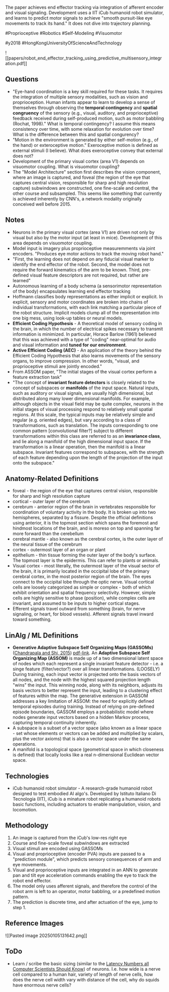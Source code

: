 The paper achieves end effector tracking via integration of afferent encoder and visual signaling. Development uses a IIT iCub humanoid robot simulator, and learns to predict motor signals to achieve "smooth pursuit-like eye movements to track its hand." It does not dive into trajectory planning.

#Proprioceptive
#Robotics 
#Self-Modeling 
#Visuomotor 

#y2018
#HongKongUniversityOfScienceAndTechnology

![[papers/robot_end_effector_tracking_using_predictive_multisensory_integration.pdf]]

## Questions
 - "Eye-hand coordination is a key skill required for these tasks. It requires the integration of multiple sensory modalities, such as vision and proprioception. Human infants appear to learn to develop a sense of themselves through observing the **temporal contingency** and **spatial congruency** of the sensory (e.g., visual, auditory, and proprioceptive)  feedback received during self-produced motion, such as motor babbling (Rochat, 1998)." What is temporal contingency? I assume this means consistency over time, with some relaxation for evolution over time? What is the difference between this and spatial congurency?
 - "Motion in the environment is generated by either self-motion (e.g., of the hand) or exteroceptive motion." Exeroceptive motion is defined as external stimuli (I believe). What does exeroceptive convey that external does not?
 - Development of the primary visual cortex (area V1) depends on visuomotor coupling. What is visuomotor coupling?
 - The "Model Architecture" section first describes the vision component, where an image is captured, and foveal (the region of the eye that captures central vision, responsible for sharp and high resolution capture) subwindows are constructed, one fine-scale and central, the other course and subsampled. This seems like something that currently is achieved inherently by CNN's, a network modality originally conceived well before 2015.

## Notes

 - Neurons in the primary visual cortex (area V1) are driven not only by visual but also by the motor input (at least in mice). Development of this area depends on visuomotor coupling.
 - Model input is imagery plus proprioceptive measuremments via joint encoders. "Produces eye motor actions to track the moving robot hand."
 - "First, the learning does not depend on any fiducial visual marker to identify the end effector of the robot. Second, the model does not require the forward kinematics of the arm to be known. Third, pre-defined visual feature descriptors are not required, but rather are learned"
 - Autonomous learning of a body schema (a sensorimotor representation of the body) encapsulates learning end effector tracking
 - Hoffmann classifies body representations as either implicit or explicit. In explicit, sensory and motor coordinates are broken into chains of individual transformations, with each link matching a particular piece of the robot structure. Implicit models clump all of the representation into one big mess, using look-up tables or neural models.
 - **Efficient Coding Hypothesis** - A theoretical model of sensory coding in the brain, in which the number of electrical spikes necessary to transmit information is minimized. In particular, Horace Barlow (1961) believed that this was achieved with a type of "coding" near-optimal for audio and visual information and **tuned for our environment**.
 - **Active Efficient Coding (AEC)** - An application of the theory behind the Efficient Coding Hypothesis that also learns movements of the sensory organs, to improve compression. In other words, "visual, and proprioceptive stimuli are jointly encoded."
 - From ASSOM paper, "The initial stages of the visual cortex perform a feature extraction task"
 - "The concept of **invariant feature detectors** is closely related to the concept of subspaces or **manifolds** of the input space. Natural inputs, such as auditory or visual signals, are usually high dimensional, but distributed along many lower dimensional manifolds. For example, although objects in the visual field may be quite complex, neurons in the initial stages of visual processing respond to relatively small spatial regions. At this scale, the typical inputs may be relatively simple and regular (e.g. oriented edges), but vary according to a class of transformations, such as translation. The inputs corresponding to one common pattern \[convolutional filter?] subject to different transformations within this class are referred to as an **invariance class**, and lie along a manifold of the high dimensional input space. If the transformation is a linear operation, then the manifold is a linear subspace. Invariant features correspond to subspaces, with the strength of each feature depending upon the length of the projection of the input onto the subspace." 

## Anatomy-Related Definitions
 - foveal - the region of the eye that captures central vision, responsible for sharp and high resolution capture
 - cortical - outer layer of the cerebrum
 - cerebrum - anterior region of the brain in vertebrates responsible for coordination of voluntary activity in the body. It is broken up into two hemispheres, separated by a fissure. Despite the official definitions using anterior, it is the topmost section which spans the foremost and hindmost locations of the brain, and is moreso on top and spanning far more forward than the cerebellum
 - cerebral mantle - also known as the cerebral cortex, is the outer layer of the neural tissue of the cerebrum
 - cortex - outermost layer of an organ or plant
 - epithelium - thin tissue forming the outer layer of the body's surface. The topmost layer is the epidermis. This can refer to plants or animals.
 - Visual cortex - most literally, the outermost layer of the visual sector of the brain, it is primarily located in the occipital lobe of the primary cerebral cortex, in the most posterior region of the brain. The eyes connect to the occipital lobe through the optic nerve. Visual cortical cells are loosely categorized as simple or complex - both of which exhibit orientation and spatial frequency selectivity. However, simple cells are highly sensitive to phase (position), while complex cells are invariant, and assumed to be inputs to higher cortical stages.
 - Efferent signals travel outward from something (brain, for nerve signaling, or heart, for blood vessels). Afferent signals travel inward toward something.

## LinAlg / ML Definitions
 - **Generative Adaptive Subspace Self Organizing Maps (GASSOMs)** ([Chandrapala and Shi, 2015](https://openreview.net/forum?id=EN4iRdhDef)) [pdf-link](http://www.cmap.polytechnique.fr/~nikolaus.hansen/proceedings/2014/WCCI/IJCNN-2014/PROGRAM/N-14673.pdf). An **Adaptive Subspace Self Organizing Map (ASSOM)** is made up of a two dimensional latent space of nodes which each represent a single invariant feature detector - i.e. a singe feature (filter/vector?) over all linear transformations. (LOOSELY) During training, each input vector is projected onto the basis vectors of all nodes, and the node with the highest squared projection length "wins" the input. This winning node, along with its neighbors, adjusts its basis vectors to better represent the input, leading to a clustering effect of features within the map. The generative extension in GASSOM addresses a key limitation of ASSOM: the need for explicitly defined temporal episodes during training. Instead of relying on pre-defined episode boundaries, GASSOM employs a probabilistic model where nodes generate input vectors based on a hidden Markov process, capturing temporal continuity inherently.
 - A subspace is a subset of a vector space (also known as a linear space - set whose elements or vectors can be added and multiplied by scalars, plus the vector axioms) that is also a vector space under the same operations.
 - A manifold is a topological space (geometrical space in which closeness is defined) that locally looks like a real n-dimensional Euclidean vector space.

## Technologies

 - iCub humanoid robot simulator -  A research-grade humanoid robot designed to test embodied AI algo's. Developed by Istituto Italiano Di Tecnologia (IIT), iCub is a minature robot replicating a humanoid robots basic functions, including actuators to enable manipulation, vision, and locomotion.
 


## Methodology

1. An image is captured from the iCub's low-res right eye
2. Course and fine-scale foveal subwindows are extracted 
3. Visual stimuli are encoded using GASSOMs
4. Visual and proprioceptive (encoder PVA) inputs are passed to a "prediction module", which predicts sensory consequences of arm and eye movements.
5. Visual and proprioceptive inputs are integrated in an ANN to generate pan and tilt eye acceleration commands enabling the eye to track the robot end effector.
6. The model only uses afferent signals, and therefore the control of the robot arm is left to an operator, motor babbling, or a predefined motion pattern.
7. The prediction is discrete time, and after actuation of the eye, jump to step 1.





## Reference Images

![[Pasted image 20250105131642.png]]


## ToDo
 - Learn / scribe the basic sizing (similar to the [Latency Numbers all Computer Scientists Should Know](https://gist.github.com/hellerbarde/2843375)) of neurons. I.e. how wide is a nerve cell compared to a human hair, variety of length of nerve cells, how does the nerve cell width vary with distance of the cell, why do squids have enormous nerve cells?